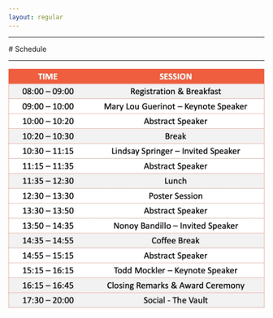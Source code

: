 ```yaml
---
layout: regular
---
```


<hr style="clear: both;" />
# Schedule
<hr style="clear: both;" />
<img src="/img/2020 Schedule.jpg" style="max-width:100%"/>

